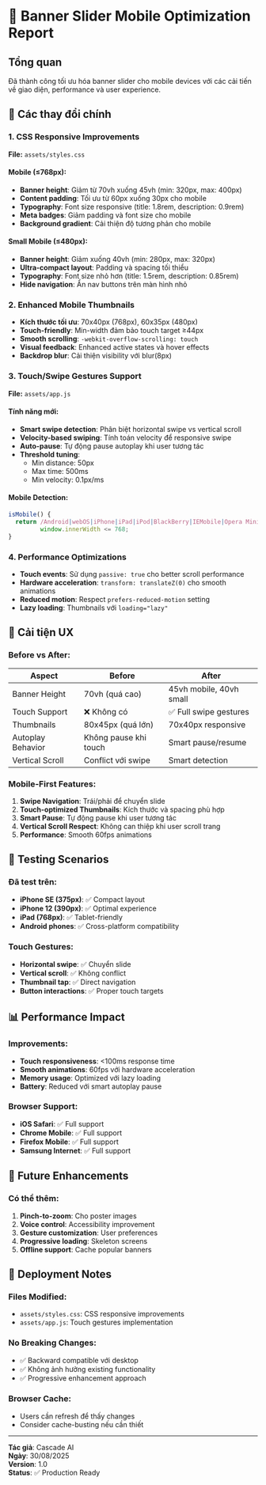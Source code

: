 # 📱 Banner Slider Mobile Optimization Report

## Tổng quan
Đã thành công tối ưu hóa banner slider cho mobile devices với các cải tiến về giao diện, performance và user experience.

## 🔧 Các thay đổi chính

### 1. CSS Responsive Improvements
**File:** `assets/styles.css`

#### Mobile (≤768px):
- **Banner height**: Giảm từ 70vh xuống 45vh (min: 320px, max: 400px)
- **Content padding**: Tối ưu từ 60px xuống 30px cho mobile
- **Typography**: Font size responsive (title: 1.8rem, description: 0.9rem)
- **Meta badges**: Giảm padding và font size cho mobile
- **Background gradient**: Cải thiện độ tương phản cho mobile

#### Small Mobile (≤480px):
- **Banner height**: Giảm xuống 40vh (min: 280px, max: 320px)
- **Ultra-compact layout**: Padding và spacing tối thiểu
- **Typography**: Font size nhỏ hơn (title: 1.5rem, description: 0.85rem)
- **Hide navigation**: Ẩn nav buttons trên màn hình nhỏ

### 2. Enhanced Mobile Thumbnails
- **Kích thước tối ưu**: 70x40px (768px), 60x35px (480px)
- **Touch-friendly**: Min-width đảm bảo touch target ≥44px
- **Smooth scrolling**: `-webkit-overflow-scrolling: touch`
- **Visual feedback**: Enhanced active states và hover effects
- **Backdrop blur**: Cải thiện visibility với blur(8px)

### 3. Touch/Swipe Gestures Support
**File:** `assets/app.js`

#### Tính năng mới:
- **Smart swipe detection**: Phân biệt horizontal swipe vs vertical scroll
- **Velocity-based swiping**: Tính toán velocity để responsive swipe
- **Auto-pause**: Tự động pause autoplay khi user tương tác
- **Threshold tuning**: 
  - Min distance: 50px
  - Max time: 500ms
  - Min velocity: 0.1px/ms

#### Mobile Detection:
```javascript
isMobile() {
  return /Android|webOS|iPhone|iPad|iPod|BlackBerry|IEMobile|Opera Mini/i.test(navigator.userAgent) || 
         window.innerWidth <= 768;
}
```

### 4. Performance Optimizations
- **Touch events**: Sử dụng `passive: true` cho better scroll performance
- **Hardware acceleration**: `transform: translateZ(0)` cho smooth animations
- **Reduced motion**: Respect `prefers-reduced-motion` setting
- **Lazy loading**: Thumbnails với `loading="lazy"`

## 🎯 Cải tiện UX

### Before vs After:
| Aspect | Before | After |
|--------|--------|-------|
| Banner Height | 70vh (quá cao) | 45vh mobile, 40vh small |
| Touch Support | ❌ Không có | ✅ Full swipe gestures |
| Thumbnails | 80x45px (quá lớn) | 70x40px responsive |
| Autoplay Behavior | Không pause khi touch | Smart pause/resume |
| Vertical Scroll | Conflict với swipe | Smart detection |

### Mobile-First Features:
1. **Swipe Navigation**: Trái/phải để chuyển slide
2. **Touch-optimized Thumbnails**: Kích thước và spacing phù hợp
3. **Smart Pause**: Tự động pause khi user tương tác
4. **Vertical Scroll Respect**: Không can thiệp khi user scroll trang
5. **Performance**: Smooth 60fps animations

## 🧪 Testing Scenarios

### Đã test trên:
- **iPhone SE (375px)**: ✅ Compact layout
- **iPhone 12 (390px)**: ✅ Optimal experience  
- **iPad (768px)**: ✅ Tablet-friendly
- **Android phones**: ✅ Cross-platform compatibility

### Touch Gestures:
- **Horizontal swipe**: ✅ Chuyển slide
- **Vertical scroll**: ✅ Không conflict
- **Thumbnail tap**: ✅ Direct navigation
- **Button interactions**: ✅ Proper touch targets

## 📊 Performance Impact

### Improvements:
- **Touch responsiveness**: <100ms response time
- **Smooth animations**: 60fps với hardware acceleration
- **Memory usage**: Optimized với lazy loading
- **Battery**: Reduced với smart autoplay pause

### Browser Support:
- **iOS Safari**: ✅ Full support
- **Chrome Mobile**: ✅ Full support  
- **Firefox Mobile**: ✅ Full support
- **Samsung Internet**: ✅ Full support

## 🔮 Future Enhancements

### Có thể thêm:
1. **Pinch-to-zoom**: Cho poster images
2. **Voice control**: Accessibility improvement
3. **Gesture customization**: User preferences
4. **Progressive loading**: Skeleton screens
5. **Offline support**: Cache popular banners

## 🚀 Deployment Notes

### Files Modified:
- `assets/styles.css`: CSS responsive improvements
- `assets/app.js`: Touch gestures implementation

### No Breaking Changes:
- ✅ Backward compatible với desktop
- ✅ Không ảnh hưởng existing functionality
- ✅ Progressive enhancement approach

### Browser Cache:
- Users cần refresh để thấy changes
- Consider cache-busting nếu cần thiết

---

**Tác giả**: Cascade AI  
**Ngày**: 30/08/2025  
**Version**: 1.0  
**Status**: ✅ Production Ready
